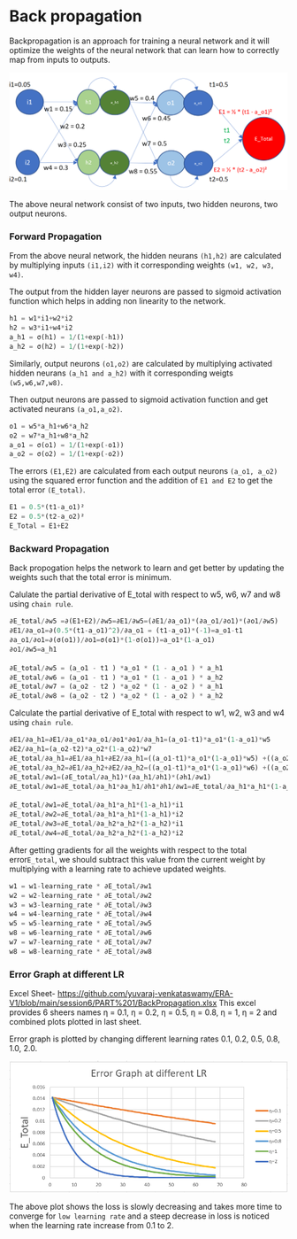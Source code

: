 # Back propagation

Backpropagation is an approach for training a neural network and it will optimize the weights of the neural network that can learn how to correctly map from inputs to outputs. 

![alt text](https://github.com/yuvaraj-venkataswamy/ERA-V1/blob/main/session6/PART%201/backpropagation.png)

The above neural network consist of two inputs, two hidden neurons, two output neurons.

### Forward Propagation

From the above neural network, the hidden neurans `(h1,h2)` are calculated by multiplying inputs `(i1,i2)` with it corresponding weights `(w1, w2, w3, w4)`.

The output from the hidden layer neurons are passed to sigmoid activation function which helps in adding non linearity to the network.


```python
h1 = w1*i1+w2*i2
h2 = w3*i1+w4*i2
a_h1 = σ(h1) = 1/(1+exp(-h1))
a_h2 = σ(h2) = 1/(1+exp(-h2))
```

Similarly, output neurons `(o1,o2)` are calculated by multiplying activated hidden neurans `(a_h1 and a_h2)` with it corresponding weigts `(w5,w6,w7,w8)`.

Then output neurons are passed to sigmoid activation function and get activated neurans `(a_o1,a_o2)`.


```python
o1 = w5*a_h1+w6*a_h2
o2 = w7*a_h1+w8*a_h2
a_o1 = σ(o1) = 1/(1+exp(-o1))
a_o2 = σ(o2) = 1/(1+exp(-o2))
```

The errors `(E1,E2)` are calculated from each output neurons `(a_o1, a_o2)` using the squared error function and the addition of `E1 and E2` to get the total error `(E_total)`.


```python
E1 = 0.5*(t1-a_o1)²
E2 = 0.5*(t2-a_o2)²
E_Total = E1+E2
```

### Backward Propagation

Back propogation helps the network to learn and get better by updating the weights such that the total error is minimum.

Calulate the partial derivative of E_total with respect to w5, w6, w7 and w8 using `chain rule`.


```python
∂E_total/∂w5 =∂(E1+E2)/∂w5=∂E1/∂w5=(∂E1/∂a_o1)*(∂a_o1/∂o1)*(∂o1/∂w5)
∂E1/∂a_o1=∂(0.5*(t1-a_o1)^2)/∂a_o1 = (t1-a_o1)*(-1)=a_o1-t1
∂a_o1/∂o1=∂(σ(o1))/∂o1=σ(o1)*(1-σ(o1))=a_o1*(1-a_o1)
∂o1/∂w5=a_h1

∂E_total/∂w5 = (a_o1 - t1 ) *a_o1 * (1 - a_o1 ) * a_h1
∂E_total/∂w6 = (a_o1 - t1 ) *a_o1 * (1 - a_o1 ) * a_h2
∂E_total/∂w7 = (a_o2 - t2 ) *a_o2 * (1 - a_o2 ) * a_h1
∂E_total/∂w8 = (a_o2 - t2 ) *a_o2 * (1 - a_o2 ) * a_h2
```

Calculate the partial derivative of E_total with respect to w1, w2, w3 and w4 using `chain rule`.


```python
∂E1/∂a_h1=∂E1/∂a_o1*∂a_o1/∂o1*∂o1/∂a_h1=(a_o1-t1)*a_o1*(1-a_o1)*w5
∂E2/∂a_h1=(a_o2-t2)*a_o2*(1-a_o2)*w7
∂E_total/∂a_h1=∂E1/∂a_h1+∂E2/∂a_h1=((a_o1-t1)*a_o1*(1-a_o1)*w5) +((a_o2-t2)*a_o2*(1-a_o2)*w7)
∂E_total/∂a_h2=∂E1/∂a_h2+∂E2/∂a_h2=((a_o1-t1)*a_o1*(1-a_o1)*w6) +((a_o2-t2)*a_o2*(1-a_o2)*w8)
∂E_total/∂w1=(∂E_total/∂a_h1)*(∂a_h1/∂h1)*(∂h1/∂w1)
∂E_total/∂w1=∂E_total/∂a_h1*∂a_h1/∂h1*∂h1/∂w1=∂E_total/∂a_h1*a_h1*(1-a_h1)*∂h1/∂w1

∂E_total/∂w1=∂E_total/∂a_h1*a_h1*(1-a_h1)*i1
∂E_total/∂w2=∂E_total/∂a_h1*a_h1*(1-a_h1)*i2
∂E_total/∂w3=∂E_total/∂a_h2*a_h2*(1-a_h2)*i1
∂E_total/∂w4=∂E_total/∂a_h2*a_h2*(1-a_h2)*i2
```

After getting gradients for all the weights with respect to the total error`E_total`, we should subtract this value from the current weight by multiplying with a learning rate to achieve updated weights.


```python
w1 = w1-learning_rate * ∂E_total/∂w1
w2 = w2-learning_rate * ∂E_total/∂w2
w3 = w3-learning_rate * ∂E_total/∂w3
w4 = w4-learning_rate * ∂E_total/∂w4
w5 = w5-learning_rate * ∂E_total/∂w5
w8 = w6-learning_rate * ∂E_total/∂w6
w7 = w7-learning_rate * ∂E_total/∂w7
w8 = w8-learning_rate * ∂E_total/∂w8
```

### Error Graph at different LR

Excel Sheet- https://github.com/yuvaraj-venkataswamy/ERA-V1/blob/main/session6/PART%201/BackPropagation.xlsx
This excel provides 6 sheers names η = 0.1, η = 0.2, η = 0.5, η = 0.8, η = 1, η = 2 and combined plots plotted in last sheet.


Error graph is plotted by changing different learning rates 0.1, 0.2, 0.5, 0.8, 1.0, 2.0. 

![alt text](https://github.com/yuvaraj-venkataswamy/ERA-V1/blob/main/session6/PART%201/Error_graph.png)

The above plot shows the loss is slowly decreasing and takes more time to converge for `low learning rate` and a steep decrease in loss is noticed when the learning rate increase from 0.1 to 2.


```python

```
